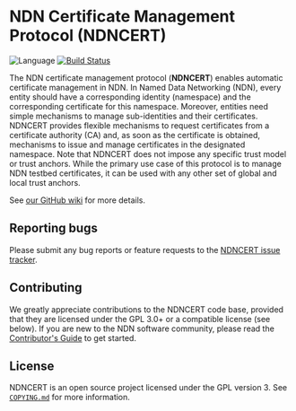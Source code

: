 # NDN Certificate Management Protocol (NDNCERT)

![Language](https://img.shields.io/badge/C%2B%2B-14-blue.svg)
[![Build Status](https://travis-ci.org/Zhiyi-Zhang/ndncert.svg?branch=v0.3)](https://travis-ci.org/Zhiyi-Zhang/ndncert)

The NDN certificate management protocol (**NDNCERT**) enables automatic certificate management
in NDN. In Named Data Networking (NDN), every entity should have a corresponding identity
(namespace) and the corresponding certificate for this namespace. Moreover, entities need simple
mechanisms to manage sub-identities and their certificates. NDNCERT provides flexible mechanisms
to request certificates from a certificate authority (CA) and, as soon as the certificate is
obtained, mechanisms to issue and manage certificates in the designated namespace. Note that
NDNCERT does not impose any specific trust model or trust anchors. While the primary use case of
this protocol is to manage NDN testbed certificates, it can be used with any other set of global
and local trust anchors.

See [our GitHub wiki](https://github.com/named-data/ndncert/wiki) for more details.

## Reporting bugs

Please submit any bug reports or feature requests to the
[NDNCERT issue tracker](https://redmine.named-data.net/projects/ndncert/issues).

## Contributing

We greatly appreciate contributions to the NDNCERT code base, provided that they are
licensed under the GPL 3.0+ or a compatible license (see below).
If you are new to the NDN software community, please read the
[Contributor's Guide](https://github.com/named-data/.github/blob/master/CONTRIBUTING.md)
to get started.

## License

NDNCERT is an open source project licensed under the GPL version 3.
See [`COPYING.md`](COPYING.md) for more information.
